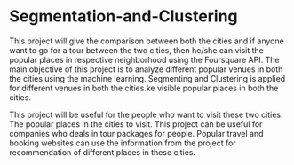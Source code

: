# Segmentation-and-Clustering
This project will give the comparison between both the cities and if anyone want to go for a tour between the two cities, then he/she can visit the popular places in respective neighborhood using the Foursquare API. The main objective of this project is to analyze different popular venues in both the cities using the machine learning. Segmenting and Clustering is applied for different venues in both the cities.ke visible popular places in both the cities.

This project will be useful for the people who want to visit these two cities. The popular places in the cities to visit. This project can be useful for companies who deals in tour packages for people. Popular travel and booking websites can use the information from the project for recommendation of different places in these cities.
